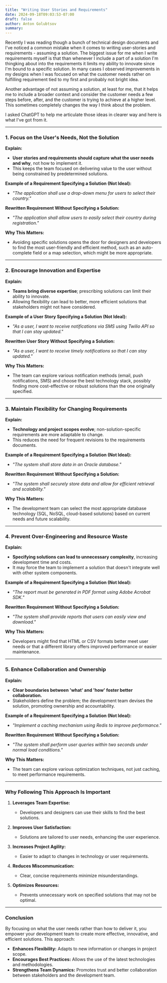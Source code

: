 ```yaml
---
title: "Writing User Stories and Requirements"
date: 2024-09-18T09:03:53-07:00
draft: false
author: Anton Golubtsov
summary:
---
```


Recently I was reading though a bunch of technical design documents and I've noticed a common mistake when it comes to 
writing user-stories and requirements - assuming a solution. The biggest issue for me when I write requirements myself is that than whenever I include a part of a solution I'm thingking about into the requirements it limits my ability to innovate since I'm bound to a specific solution. In many cases I observed improvements in my designs when I was focused on what the customer needs rather on fulfilling requirement tied to my first and probably not bright idea.

Another advantage of not assuming a solution, at least for me, that it helps me to include a broader context and consider the customer needs a few steps before, after, and the customer is trying to achieve at a higher level. This sometimes completely changes the way I think about the problem.

I asked ChatGPT to help me articulate those ideas in clearer way and here is what I've got from it.

---

### **1. Focus on the User's Needs, Not the Solution**

**Explain:**

-   **User stories and requirements should capture what the user needs and why**, not how to implement it.
-   This keeps the team focused on delivering value to the user without being constrained by predetermined solutions.

**Example of a Requirement Specifying a Solution (Not Ideal):**

-   _"The application shall use a drop-down menu for users to select their country."_

**Rewritten Requirement Without Specifying a Solution:**

-   _"The application shall allow users to easily select their country during registration."_

**Why This Matters:**

-   Avoiding specific solutions opens the door for designers and developers to find the most user-friendly and efficient method, such as an auto-complete field or a map selection, which might be more appropriate.

---

### **2. Encourage Innovation and Expertise**

**Explain:**

-   **Teams bring diverse expertise**; prescribing solutions can limit their ability to innovate.
-   Allowing flexibility can lead to better, more efficient solutions that stakeholders might not have considered.

**Example of a User Story Specifying a Solution (Not Ideal):**

-   _"As a user, I want to receive notifications via SMS using Twilio API so that I can stay updated."_

**Rewritten User Story Without Specifying a Solution:**

-   _"As a user, I want to receive timely notifications so that I can stay updated."_

**Why This Matters:**

-   The team can explore various notification methods (email, push notifications, SMS) and choose the best technology stack, possibly finding more cost-effective or robust solutions than the one originally specified.

---

### **3. Maintain Flexibility for Changing Requirements**

**Explain:**

-   **Technology and project scopes evolve**; non-solution-specific requirements are more adaptable to change.
-   This reduces the need for frequent revisions to the requirements documents.

**Example of a Requirement Specifying a Solution (Not Ideal):**

-   _"The system shall store data in an Oracle database."_

**Rewritten Requirement Without Specifying a Solution:**

-   _"The system shall securely store data and allow for efficient retrieval and scalability."_

**Why This Matters:**

-   The development team can select the most appropriate database technology (SQL, NoSQL, cloud-based solutions) based on current needs and future scalability.

---

### **4. Prevent Over-Engineering and Resource Waste**

**Explain:**

-   **Specifying solutions can lead to unnecessary complexity**, increasing development time and costs.
-   It may force the team to implement a solution that doesn't integrate well with other system components.

**Example of a Requirement Specifying a Solution (Not Ideal):**

-   _"The report must be generated in PDF format using Adobe Acrobat SDK."_

**Rewritten Requirement Without Specifying a Solution:**

-   _"The system shall provide reports that users can easily view and download."_

**Why This Matters:**

-   Developers might find that HTML or CSV formats better meet user needs or that a different library offers improved performance or easier maintenance.

---

### **5. Enhance Collaboration and Ownership**

**Explain:**

-   **Clear boundaries between 'what' and 'how' foster better collaboration.**
-   Stakeholders define the problem; the development team devises the solution, promoting ownership and accountability.

**Example of a Requirement Specifying a Solution (Not Ideal):**

-   _"Implement a caching mechanism using Redis to improve performance."_

**Rewritten Requirement Without Specifying a Solution:**

-   _"The system shall perform user queries within two seconds under normal load conditions."_

**Why This Matters:**

-   The team can explore various optimization techniques, not just caching, to meet performance requirements.

---

### **Why Following This Approach Is Important**

1. **Leverages Team Expertise:**

    - Developers and designers can use their skills to find the best solutions.

2. **Improves User Satisfaction:**

    - Solutions are tailored to user needs, enhancing the user experience.

3. **Increases Project Agility:**

    - Easier to adapt to changes in technology or user requirements.

4. **Reduces Miscommunication:**

    - Clear, concise requirements minimize misunderstandings.

5. **Optimizes Resources:**
    - Prevents unnecessary work on specified solutions that may not be optimal.

---

### **Conclusion**

By focusing on what the user needs rather than how to deliver it, you empower your development team to create more effective, innovative, and efficient solutions. This approach:

-   **Enhances Flexibility:** Adapts to new information or changes in project scope.
-   **Encourages Best Practices:** Allows the use of the latest technologies and methodologies.
-   **Strengthens Team Dynamics:** Promotes trust and better collaboration between stakeholders and the development team.
